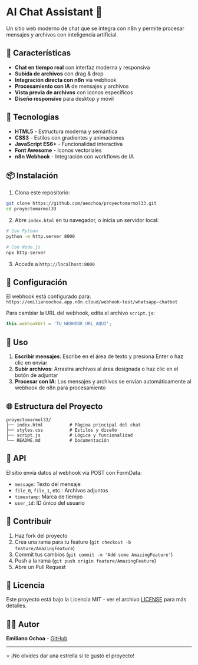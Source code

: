 # AI Chat Assistant 🤖

Un sitio web moderno de chat que se integra con n8n y permite procesar mensajes y archivos con inteligencia artificial.

## 🚀 Características

- **Chat en tiempo real** con interfaz moderna y responsiva
- **Subida de archivos** con drag & drop
- **Integración directa con n8n** via webhook
- **Procesamiento con IA** de mensajes y archivos
- **Vista previa de archivos** con iconos específicos
- **Diseño responsive** para desktop y móvil

## 🎯 Tecnologías

- **HTML5** - Estructura moderna y semántica
- **CSS3** - Estilos con gradientes y animaciones
- **JavaScript ES6+** - Funcionalidad interactiva
- **Font Awesome** - Iconos vectoriales
- **n8n Webhook** - Integración con workflows de IA

## 📦 Instalación

1. Clona este repositorio:
```bash
git clone https://github.com/aeochoa/proyectomarmol33.git
cd proyectomarmol33
```

2. Abre `index.html` en tu navegador, o inicia un servidor local:
```bash
# Con Python
python -m http.server 8000

# Con Node.js
npx http-server
```

3. Accede a `http://localhost:8000`

## 🔧 Configuración

El webhook está configurado para: `https://emilianoochoa.app.n8n.cloud/webhook-test/whatsapp-chatbot`

Para cambiar la URL del webhook, edita el archivo `script.js`:
```javascript
this.webhookUrl = 'TU_WEBHOOK_URL_AQUI';
```

## 📱 Uso

1. **Escribir mensajes**: Escribe en el área de texto y presiona Enter o haz clic en enviar
2. **Subir archivos**: Arrastra archivos al área designada o haz clic en el botón de adjuntar
3. **Procesar con IA**: Los mensajes y archivos se envían automáticamente al webhook de n8n para procesamiento

## 🌐 Estructura del Proyecto

```
proyectomarmol33/
├── index.html          # Página principal del chat
├── styles.css          # Estilos y diseño
├── script.js           # Lógica y funcionalidad
└── README.md           # Documentación
```

## 🔗 API

El sitio envía datos al webhook via POST con FormData:
- `message`: Texto del mensaje
- `file_0`, `file_1`, etc.: Archivos adjuntos
- `timestamp`: Marca de tiempo
- `user_id`: ID único del usuario

## 🤝 Contribuir

1. Haz fork del proyecto
2. Crea una rama para tu feature (`git checkout -b feature/AmazingFeature`)
3. Commit tus cambios (`git commit -m 'Add some AmazingFeature'`)
4. Push a la rama (`git push origin feature/AmazingFeature`)
5. Abre un Pull Request

## 📄 Licencia

Este proyecto está bajo la Licencia MIT - ver el archivo [LICENSE](LICENSE) para más detalles.

## 👨‍💻 Autor

**Emiliano Ochoa** - [GitHub](https://github.com/aeochoa)

---

⭐ ¡No olvides dar una estrella si te gustó el proyecto! 
